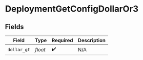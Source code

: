 # DeploymentGetConfigDollarOr3


## Fields

| Field              | Type               | Required           | Description        |
| ------------------ | ------------------ | ------------------ | ------------------ |
| `dollar_gt`        | *float*            | :heavy_check_mark: | N/A                |